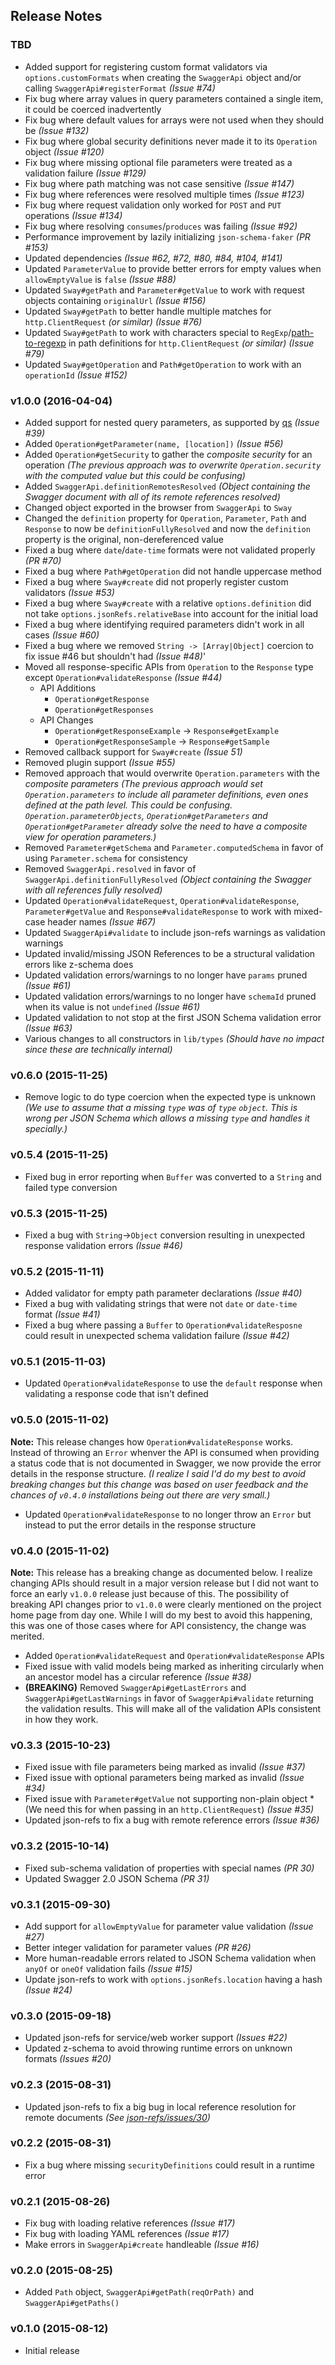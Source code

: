 ## Release Notes

### TBD

* Added support for registering custom format validators via `options.customFormats` when creating the `SwaggerApi`
object and/or calling `SwaggerApi#registerFormat` *(Issue #74)*
* Fix bug where array values in query parameters contained a single item, it could be coerced inadvertently
* Fix bug where default values for arrays were not used when they should be *(Issue #132)*
* Fix bug where global security definitions never made it to its `Operation` object *(Issue #120)*
* Fix bug where missing optional file parameters were treated as a validation failure *(Issue #129)*
* Fix bug where path matching was not case sensitive *(Issue #147)*
* Fix bug where references were resolved multiple times *(Issue #123)*
* Fix bug where request validation only worked for `POST` and `PUT` operations *(Issue #134)*
* Fix bug where resolving `consumes`/`produces` was failing *(Issue #92)*
* Performance improvement by lazily initializing `json-schema-faker` *(PR #153)*
* Updated dependencies *(Issue #62, #72, #80, #84, #104, #141)*
* Updated `ParameterValue` to provide better errors for empty values when `allowEmptyValue` is `false` *(Issue #88)*
* Updated `Sway#getPath` and `Parameter#getValue` to work with request objects containing `originalUrl` *(Issue #156)*
* Updated `Sway#getPath` to better handle multiple matches for `http.ClientRequest` _(or similar)_ *(Issue #76)*
* Updated `Sway#getPath` to work with characters special to
`RegExp`/[path-to-regexp](https://github.com/pillarjs/path-to-regexp) in path definitions  for `http.ClientRequest`
_(or similar)_ *(Issue #79)*
* Updated `Sway#getOperation` and `Path#getOperation` to work with an `operationId` *(Issue #152)*

### v1.0.0 (2016-04-04)

* Added support for nested query parameters, as supported by [qs](https://github.com/ljharb/qs) *(Issue #39)*
* Added `Operation#getParameter(name, [location])` *(Issue #56)*
* Added `Operation#getSecurity` to gather the _composite security_ for an operation *(The previous approach was to
overwrite `Operation.security` with the computed value but this could be confusing)*
* Added `SwaggerApi.definitionRemotesResolved` *(Object containing the Swagger document with all of its remote
references resolved)*
* Changed object exported in the browser from `SwaggerApi` to `Sway`
* Changed the `definition` property for `Operation`, `Parameter`, `Path` and `Response` to now be
`definitionFullyResolved` and now the `definition` property is the original, non-dereferenced value
* Fixed a bug where `date`/`date-time` formats were not validated properly *(PR #70)*
* Fixed a bug where `Path#getOperation` did not handle uppercase method
* Fixed a bug where `Sway#create` did not properly register custom validators *(Issue #53)*
* Fixed a bug where `Sway#create` with a relative `options.definition` did not take `options.jsonRefs.relativeBase`
into account for the initial load
* Fixed a bug where identifying required parameters didn't work in all cases *(Issue #60)*
* Fixed a bug where we removed `String -> [Array|Object]` coercion to fix issue #46 but shouldn't had *(Issue #48)*'
* Moved all response-specific APIs from `Operation` to the `Response` type except `Operation#validateResponse` *(Issue #44)*
    * API Additions
        * `Operation#getResponse`
        * `Operation#getResponses`
    * API Changes
        * `Operation#getResponseExample` -> `Response#getExample`
        * `Operation#getResponseSample` -> `Response#getSample`
* Removed callback support for `Sway#create` *(Issue 51)*
* Removed plugin support *(Issue #55)*
* Removed approach that would overwrite `Operation.parameters` with the _composite parameters_ *(The previous approach
would set `Operation.parameters` to include all parameter definitions, even ones defined at the path level.  This could
be confusing.  `Operation.parameterObjects`, `Operation#getParameters` and `Operation#getParameter` already solve the
need to have a _composite view_ for operation parameters.)*
* Removed `Parameter#getSchema` and `Parameter.computedSchema` in favor of using `Parameter.schema` for consistency
* Removed `SwaggerApi.resolved` in favor of `SwaggerApi.definitionFullyResolved` *(Object containing the Swagger
with all references fully resolved)*
* Updated `Operation#validateRequest`, `Operation#validateResponse`, `Parameter#getValue` and
`Response#validateResponse` to work with mixed-case header names *(Issue #67)*
* Updated `SwaggerApi#validate` to include json-refs warnings as validation warnings
* Updated invalid/missing JSON References to be a structural validation errors like z-schema does
* Updated validation errors/warnings to no longer have `params` pruned *(Issue #61)*
* Updated validation errors/warnings to no longer have `schemaId` pruned when its value is not `undefined` *(Issue #61)*
* Updated validation to not stop at the first JSON Schema validation error *(Issue #63)*
* Various changes to all constructors in `lib/types` *(Should have no impact since these are technically internal)*

### v0.6.0 (2015-11-25)

* Remove logic to do type coercion when the expected type is unknown *(We use to assume that a missing `type` was of
`type` `object`.  This is wrong per JSON Schema which allows a missing `type` and handles it specially.)*

### v0.5.4 (2015-11-25)

* Fixed bug in error reporting when `Buffer` was converted to a `String` and failed type conversion

### v0.5.3 (2015-11-25)

* Fixed a bug with `String`->`Object` conversion resulting in unexpected response validation errors *(Issue #46)*

### v0.5.2 (2015-11-11)

* Added validator for empty path parameter declarations *(Issue #40)*
* Fixed a bug with validating strings that were not `date` or `date-time` format *(Issue #41)*
* Fixed a bug where passing a `Buffer` to `Operation#validateResposne` could result in unexpected schema validation failure *(Issue #42)*

### v0.5.1 (2015-11-03)

* Updated `Operation#validateResponse` to use the `default` response when validating a response code that isn't defined

### v0.5.0 (2015-11-02)

**Note:** This release changes how `Operation#validateResponse` works.  Instead of throwing an `Error` whenver the API
is consumed when providing a status code that is not documented in Swagger, we now provide the error details in the
response structure.  *(I realize I said I'd do my best to avoid breaking changes but this change was based on user
feedback and the chances of `v0.4.0` installations being out there are very small.)*

* Updated `Operation#validateResponse` to no longer throw an `Error` but instead to put the error details in the response structure

### v0.4.0 (2015-11-02)

**Note:** This release has a breaking change as documented below.  I realize changing APIs should result in a major
version release but I did not want to force an early `v1.0.0` release just because of this.  The possibility of
breaking API changes prior to `v1.0.0` were clearly mentioned on the project home page from day one.  While I will
do my best to avoid this happening, this was one of those cases where for API consistency, the change was merited.

* Added `Operation#validateRequest` and `Operation#validateResponse` APIs
* Fixed issue with valid models being marked as inheriting circularly when an ancestor model has a circular reference *(Issue #38)*
* **(BREAKING)** Removed `SwaggerApi#getLastErrors` and `SwaggerApi#getLastWarnings` in favor of `SwaggerApi#validate`
returning the validation results.  This will make all of the validation APIs consistent in how they work.

### v0.3.3 (2015-10-23)

* Fixed issue with file parameters being marked as invalid *(Issue #37)*
* Fixed issue with optional parameters being marked as invalid *(Issue #34)*
* Fixed issue with `Parameter#getValue` not supporting non-plain object *(We need this for when passing in an `http.ClientRequest`) *(Issue #35)*
* Updated json-refs to fix a bug with remote reference errors *(Issue #36)*

### v0.3.2 (2015-10-14)

* Fixed sub-schema validation of properties with special names *(PR 30)*
* Updated Swagger 2.0 JSON Schema *(PR 31)*

### v0.3.1 (2015-09-30)

* Add support for `allowEmptyValue` for parameter value validation *(Issue #27)*
* Better integer validation for parameter values *(PR #26)*
* More human-readable errors related to JSON Schema validation when `anyOf` or `oneOf` validation fails *(Issue #15)*
* Update json-refs to work with `options.jsonRefs.location` having a hash *(Issue #24)*

### v0.3.0 (2015-09-18)

* Updated json-refs for service/web worker support *(Issues #22)*
* Updated z-schema to avoid throwing runtime errors on unknown formats *(Issues #20)*

### v0.2.3 (2015-08-31)

* Updated json-refs to fix a big bug in local reference resolution for remote documents *(See [json-refs/issues/30](https://github.com/whitlockjc/json-refs/issues/30))*

### v0.2.2 (2015-08-31)

* Fix a bug where missing `securityDefinitions` could result in a runtime error

### v0.2.1 (2015-08-26)

* Fix bug with loading relative references *(Issue #17)*
* Fix bug with loading YAML references *(Issue #17)*
* Make errors in `SwaggerApi#create` handleable *(Issue #16)*

### v0.2.0 (2015-08-25)

* Added `Path` object, `SwaggerApi#getPath(reqOrPath)` and `SwaggerApi#getPaths()`

### v0.1.0 (2015-08-12)

* Initial release
